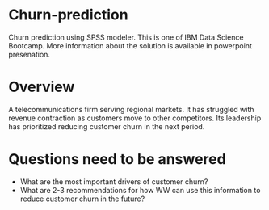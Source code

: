 # Churn-prediction
Churn prediction using SPSS modeler.
This is one of IBM Data Science Bootcamp. More information about the solution is available in powerpoint presenation.

# Overview 
A telecommunications firm serving regional markets. It has struggled with revenue contraction as customers move to other competitors. Its leadership has prioritized reducing customer churn in the next period.

# Questions need to be answered
*	What are the most important drivers of customer churn?
* What are 2-3 recommendations for how WW can use this information to reduce customer churn in the future?
